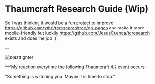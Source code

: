 # Thaumcraft Research Guide (Wip)

So I was thinking it would be a fun project to improve https://github.com/ythri/tcresearch/tree/gh-pages and make it more mobile-friendly but luckily https://github.com/JesusCuenca/tcresearch exists and does the job :)

--

![blastfighter](https://user-images.githubusercontent.com/13138738/205212991-af02fcf6-1f46-464b-8586-02f89ce57b43.png)

^^^My reaction everytime the following Thaumcraft 4.2 event occurs:

"Something is watching you. Maybe it is time to stop."
